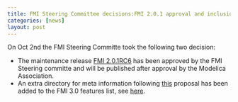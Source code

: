 ```yaml
---
title: FMI Steering Committee decisions:FMI 2.0.1 approval and inclusion of extra directory in FMI 3.0 features list
categories: [news]
layout: post
---
```


On Oct 2nd the FMI Steering Committe took the following two decision: 

* The maintenance release [FMI 2.0.1RC6](https://github.com/modelica/fmi-standard/releases/tag/v2.0.1-rc.6) has been approved by the FMI Steering committe and will be published after approval by the Modelica Association.
* An extra directory for meta information following [this](https://github.com/modelica/fmi-standard/pull/586) proposal has been added to the FMI 3.0 features list, see [here](https://github.com/chrbertsch/fmi-standard.org/blob/patch-33/pages/faq.md).
